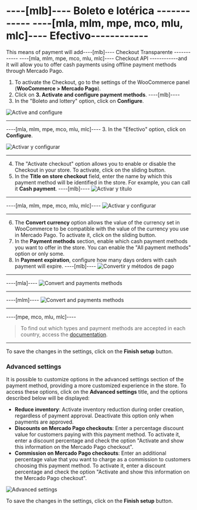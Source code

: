# ----[mlb]---- Boleto e lotérica ------------ ----[mla, mlm, mpe, mco, mlu, mlc]---- Efectivo------------

This means of payment will add----[mlb]---- Checkout Transparente ------------ ----[mla, mlm, mpe, mco, mlu, mlc]---- Checkout API ------------and it will allow you to offer cash payments using offline payment methods through Mercado Pago.

1. To activate the Checkout, go to the settings of the WooCommerce panel (**WooCommerce > Mercado Pago**).
2. Click on **3. Activate and configure payment methods**.
----[mlb]----
3. In the "Boleto and lottery" option, click on **Configure**.

![Active and configure](woocomerce/cho-pro-active-configure-pt.png)

------------
----[mla, mlm, mpe, mco, mlu, mlc]----
3. In the "Efectivo" option, click on **Configure**.

![Activar y configurar](woocomerce/cho-pro-active-configure-es.png)

------------
4. The "Activate checkout" option allows you to enable or disable the Checkout in your store. To activate, click on the sliding button.
5. In the **Title on store checkout** field, enter the name by which this payment method will be identified in the store. For example, you can call it **Cash payment**.
----[mlb]----
![Activar y título](woocomerce/api-active-boleto-pt-br.png)

------------
----[mla, mlm, mpe, mco, mlu, mlc]----
![Activar y configurar](woocomerce/api-active-efectivo-es.png)

------------
6. The **Convert currency** option allows the value of the currency set in WooCommerce to be compatible with the value of the currency you use in Mercado Pago. To activate it, click on the sliding button.
7. In the **Payment methods** section, enable which cash payment methods you want to offer in the store. You can enable the "All payment methods" option or only some.
8. In **Payment expiration**, configure how many days orders with cash payment will expire.
----[mlb]----
![Convertir y métodos de pago](woocomerce/api-convert-and-payments-methods-boleto-pt-br.png)

------------
----[mla]----
![Convert and payments methods](woocomerce/api-convert-and-payments-methods-efectivo-es-ar.png)

------------
----[mlm]----
![Convert and payments methods](woocomerce/api-convert-and-payments-methods-efectivo-es-mx.png)

------------
----[mpe, mco, mlu, mlc]----
> To find out which types and payment methods are accepted in each country, access the [documentation](/developers/en/docs/sales-processing/payment-methods).

------------
To save the changes in the settings, click on the **Finish setup** button.

### Advanced settings

It is possible to customize options in the advanced settings section of the payment method, providing a more customized experience in the store. To access these options, click on the **Advanced settings** title, and the options described below will be displayed:

- **Reduce inventory**: Activate inventory reduction during order creation, regardless of payment approval. Deactivate this option only when payments are approved.
- **Discounts on Mercado Pago checkouts**: Enter a percentage discount value for customers paying with this payment method. To activate it, enter a discount percentage and check the option "Activate and show this information on the Mercado Pago checkout".
- **Commission on Mercado Pago checkouts**: Enter an additional percentage value that you want to charge as a commission to customers choosing this payment method. To activate it, enter a discount percentage and check the option "Activate and show this information on the Mercado Pago checkout".

![Advanced settings](woocomerce/advanced-settings-efectivo-es.gif)

To save the changes in the settings, click on the **Finish setup** button.